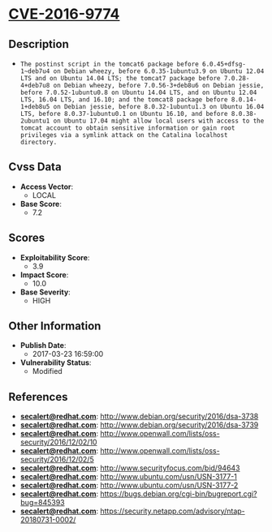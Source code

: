 
# [CVE-2016-9774](http://www.debian.org/security/2016/dsa-3738)

## Description

- `The postinst script in the tomcat6 package before 6.0.45+dfsg-1~deb7u4 on Debian wheezy, before 6.0.35-1ubuntu3.9 on Ubuntu 12.04 LTS and on Ubuntu 14.04 LTS; the tomcat7 package before 7.0.28-4+deb7u8 on Debian wheezy, before 7.0.56-3+deb8u6 on Debian jessie, before 7.0.52-1ubuntu0.8 on Ubuntu 14.04 LTS, and on Ubuntu 12.04 LTS, 16.04 LTS, and 16.10; and the tomcat8 package before 8.0.14-1+deb8u5 on Debian jessie, before 8.0.32-1ubuntu1.3 on Ubuntu 16.04 LTS, before 8.0.37-1ubuntu0.1 on Ubuntu 16.10, and before 8.0.38-2ubuntu1 on Ubuntu 17.04 might allow local users with access to the tomcat account to obtain sensitive information or gain root privileges via a symlink attack on the Catalina localhost directory.`

## Cvss Data

- **Access Vector**:
  - LOCAL
- **Base Score**:
  - 7.2

## Scores

- **Exploitability Score**:
  - 3.9
- **Impact Score**:
  - 10.0
- **Base Severity**:
  - HIGH

## Other Information

- **Publish Date**:
  - 2017-03-23 16:59:00
- **Vulnerability Status**:
  - Modified

## References

- **secalert@redhat.com**: http://www.debian.org/security/2016/dsa-3738
- **secalert@redhat.com**: http://www.debian.org/security/2016/dsa-3739
- **secalert@redhat.com**: http://www.openwall.com/lists/oss-security/2016/12/02/10
- **secalert@redhat.com**: http://www.openwall.com/lists/oss-security/2016/12/02/5
- **secalert@redhat.com**: http://www.securityfocus.com/bid/94643
- **secalert@redhat.com**: http://www.ubuntu.com/usn/USN-3177-1
- **secalert@redhat.com**: http://www.ubuntu.com/usn/USN-3177-2
- **secalert@redhat.com**: https://bugs.debian.org/cgi-bin/bugreport.cgi?bug=845393
- **secalert@redhat.com**: https://security.netapp.com/advisory/ntap-20180731-0002/
